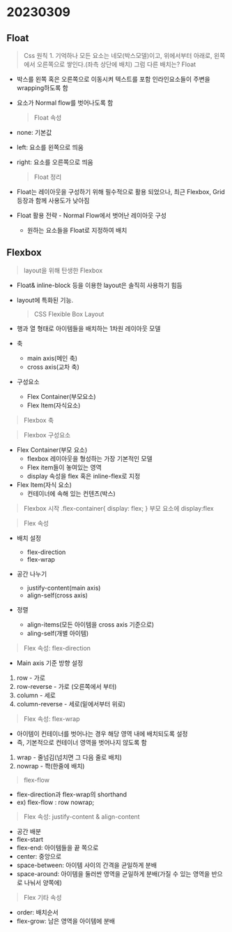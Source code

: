 # 20230309

## Float

> Css 원칙 1. 기억하나
> 모든 요소는 네모(박스모델)이고, 위에서부터 아래로, 왼쪽에서 오른쪽으로 쌓인다.(좌측 상단에 배치)
> 그럼 다른 배치는?
> Float

- 박스를 왼쪽 혹은 오른쪽으로 이동시켜 텍스트를 포함 인라인요소들이 주변을 wrapping하도록 함

- 요소가 Normal flow를 벗어나도록 함
  
  > Float 속성

- none: 기본값

- left: 요소를 왼쪽으로 띄움

- right: 요소를 오른쪽으로 띄움
  
  > Float 정리

- Float는 레이아웃을 구성하기 위해 필수적으로 활용 되었으나, 최근 Flexbox, Grid 등장과 함께 사용도가 낮아짐

- Float 활용 전략 - Normal Flow에서 벗어난 레이아웃 구성
  
  - 원하는 요소들을 Float로 지정하여 배치

## Flexbox

> layout을 위해 탄생한 Flexbox

- Float& inline-block 등을 이용한 layout은 솔직히 사용하기 힘듬

- layout에 특화된 기능.
  
  > CSS Flexible Box Layout

- 행과 열 형태로 아이템들을 배치하는 1차원 레이아웃 모델

- 축
  
  - main axis(메인 축)
  - cross axis(교차 축)

- 구성요소
  
  - Flex Container(부모요소)
  - Flex Item(자식요소)

> Flexbox 축

> Flexbox 구성요소

- Flex Container(부모 요소)
  - flexbox 레이아웃을 형성하는 가장 기본적인 모델
  - Flex item들이 놓여있는 영역
  - display 속성을 flex 혹은 inline-flex로 지정
- Flex Item(자식 요소)
  - 컨테이너에 속해 있는 컨텐츠(박스)

> Flexbox 시작
> .flex-container{
>     display: flex;
> }
> 부모 요소에 display:flex

> Flex 속성

- 배치 설정
  - flex-direction
  - flex-wrap
- 공간 나누기
  - justify-content(main axis)
  - align-self(cross axis)

- 정렬
  - align-items(모든 아이템을 cross axis 기준으로)
  - aling-self(개별 아이템)

> Flex 속성: flex-direction
- Main axis 기준 방향 설정
1) row  - 가로
2) row-reverse - 가로 (오른쪽에서 부터)
3) column - 세로
4) column-reverse - 세로(밑에서부터 위로)

> Flex 속성: flex-wrap
- 아이템이 컨테이너를 벗어나는 경우 해당 영역 내에 배치되도록 설정
- 즉, 기본적으로 컨테이너 영역을 벗어나지 않도록 함
1) wrap - 줄넘김(넘치면 그 다음 줄로 배치)
2) nowrap - 쫙(한줄에 배치)

> flex-flow 
- flex-direction과 flex-wrap의 shorthand
- ex) flex-flow : row nowrap;

> Flex 속성: justify-content & align-content
- 공간 배분
 - flex-start
 - flex-end: 아이템들을 끝 쪽으로
 - center: 중앙으로
 - space-between: 아이템 사이의 간격을 균일하게 분배
 - space-around: 아이템을 둘러싼 영역을 균일하게 분배(가질 수 있는 영역을 반으로 나눠서 양쪽에)

> Flex 기타 속성
- order: 배치순서
- flex-grow: 남은 영역을 아이템에 분배
